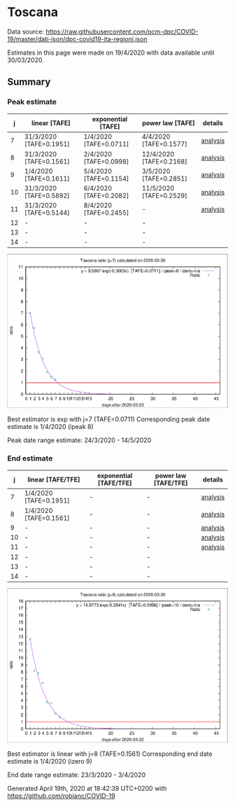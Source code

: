 # Toscana


Data source: https://raw.githubusercontent.com/pcm-dpc/COVID-19/master/dati-json/dpc-covid19-ita-regioni.json

Estimates in this page were made on 19/4/2020 with data available until 30/03/2020.


## Summary 

### Peak estimate 
|j|linear [TAFE]|exponential [TAFE]|power law [TAFE]|details|
|---|----|-----------|---------|-------|
|7|31/3/2020 [TAFE=0.1951]|1/4/2020 [TAFE=0.0711]|4/4/2020 [TAFE=0.1577]|[analysis](COVID-19_toscana_j7_2020-03-30.md)|
|8|31/3/2020 [TAFE=0.1561]|2/4/2020 [TAFE=0.0998]|12/4/2020 [TAFE=0.2168]|[analysis](COVID-19_toscana_j8_2020-03-30.md)|
|9|1/4/2020 [TAFE=0.1611]|5/4/2020 [TAFE=0.1154]|3/5/2020 [TAFE=0.2851]|[analysis](COVID-19_toscana_j9_2020-03-30.md)|
|10|31/3/2020 [TAFE=0.5892]|6/4/2020 [TAFE=0.2082]|11/5/2020 [TAFE=0.2529]|[analysis](COVID-19_toscana_j10_2020-03-30.md)|
|11|31/3/2020 [TAFE=0.5144]|8/4/2020 [TAFE=0.2455]|-|[analysis](COVID-19_toscana_j11_2020-03-30.md)|
|12|-|-|-||
|13|-|-|-||
|14|-|-|-||

![best peak estimate](COVID-19_toscana_j7_2020-03-30.png)

Best estimator is exp with j=7 (TAFE=0.0711)
Corresponding peak date estimate is 1/4/2020 (ipeak 8)


Peak date range estimate: 24/3/2020 - 14/5/2020

### End estimate 
|j|linear [TAFE/TFE]|exponential [TAFE/TFE]|power law [TAFE/TFE]|details|
|---|----|-----------|---------|-------|
|7|1/4/2020 [TAFE=0.1951]|-|-|[analysis](COVID-19_toscana_j7_2020-03-30.md)|
|8|1/4/2020 [TAFE=0.1561]|-|-|[analysis](COVID-19_toscana_j8_2020-03-30.md)|
|9|-|-|-|[analysis](COVID-19_toscana_j9_2020-03-30.md)|
|10|-|-|-|[analysis](COVID-19_toscana_j10_2020-03-30.md)|
|11|-|-|-|[analysis](COVID-19_toscana_j11_2020-03-30.md)|
|12|-|-|-||
|13|-|-|-||
|14|-|-|-||

![best zero estimate](COVID-19_toscana_j8_2020-03-30.png)

Best estimator is linear with j=8 (TAFE=0.1561)
Corresponding end date estimate is 1/4/2020 (izero 9)


End date range estimate: 23/3/2020 - 3/4/2020

Generated April 19th, 2020 at 18:42:39 UTC+0200 with https://github.com/robianc/COVID-19
